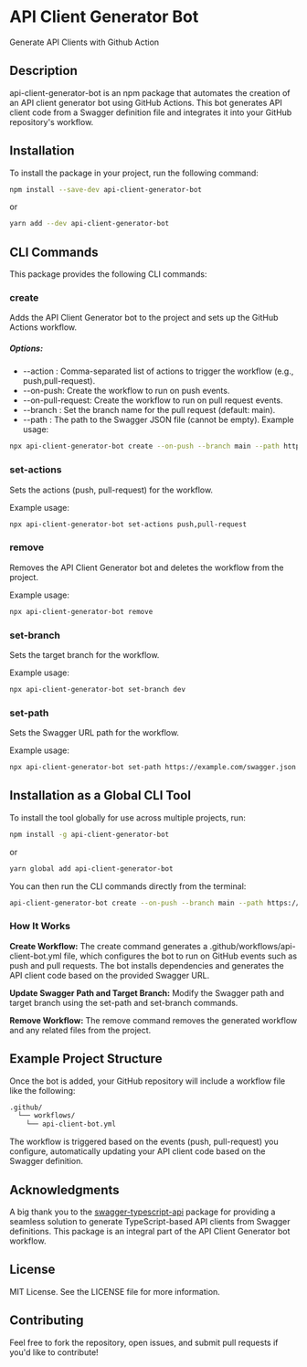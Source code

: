 # API Client Generator Bot

Generate API Clients with Github Action

## Description

api-client-generator-bot is an npm package that automates the creation of an API client generator bot using GitHub Actions. This bot generates API client code from a Swagger definition file and integrates it into your GitHub repository's workflow.

## Installation

To install the package in your project, run the following command:

```bash
npm install --save-dev api-client-generator-bot
```

or

```bash
yarn add --dev api-client-generator-bot
```

## CLI Commands

This package provides the following CLI commands:

### create

Adds the API Client Generator bot to the project and sets up the GitHub Actions workflow.

##### Options:

- --action <actions>: Comma-separated list of actions to trigger the workflow (e.g., push,pull-request).
- --on-push: Create the workflow to run on push events.
- --on-pull-request: Create the workflow to run on pull request events.
- --branch <branch>: Set the branch name for the pull request (default: main).
- --path <swagger-url>: The path to the Swagger JSON file (cannot be empty).
  Example usage:

```bash
npx api-client-generator-bot create --on-push --branch main --path https://example.com/swagger.json
```

### set-actions <action>

Sets the actions (push, pull-request) for the workflow.

Example usage:

```bash
npx api-client-generator-bot set-actions push,pull-request
```

### remove

Removes the API Client Generator bot and deletes the workflow from the project.

Example usage:

```bash
npx api-client-generator-bot remove
```

### set-branch <branch>

Sets the target branch for the workflow.

Example usage:

```bash
npx api-client-generator-bot set-branch dev
```

### set-path <swagger-url>

Sets the Swagger URL path for the workflow.

Example usage:

```bash
npx api-client-generator-bot set-path https://example.com/swagger.json
```

## Installation as a Global CLI Tool

To install the tool globally for use across multiple projects, run:

```bash
npm install -g api-client-generator-bot
```

or

```bash
yarn global add api-client-generator-bot
```

You can then run the CLI commands directly from the terminal:

```bash
api-client-generator-bot create --on-push --branch main --path https://example.com/swagger.json
```

### How It Works

**Create Workflow:** The create command generates a .github/workflows/api-client-bot.yml file, which configures the bot to run on GitHub events such as push and pull requests. The bot installs dependencies and generates the API client code based on the provided Swagger URL.

**Update Swagger Path and Target Branch:** Modify the Swagger path and target branch using the set-path and set-branch commands.

**Remove Workflow:** The remove command removes the generated workflow and any related files from the project.

## Example Project Structure

Once the bot is added, your GitHub repository will include a workflow file like the following:

```markdown
.github/
  └── workflows/
    └── api-client-bot.yml
```

The workflow is triggered based on the events (push, pull-request) you configure, automatically updating your API client code based on the Swagger definition.

## Acknowledgments

A big thank you to the [swagger-typescript-api](https://www.npmjs.com/package/swagger-typescript-api) package for providing a seamless solution to generate TypeScript-based API clients from Swagger definitions. This package is an integral part of the API Client Generator bot workflow.

## License

MIT License. See the LICENSE file for more information.

## Contributing

Feel free to fork the repository, open issues, and submit pull requests if you'd like to contribute!
